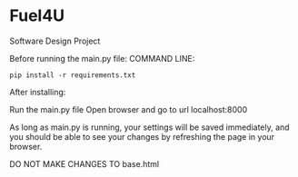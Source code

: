 # Fuel4U
 Software Design Project

Before running the main.py file:
    COMMAND LINE:

    pip install -r requirements.txt

After installing:

Run the main.py file
Open browser and go to url localhost:8000

As long as main.py is running, your settings will be saved immediately, and you should be able to see your changes by refreshing the page in your browser.

DO NOT MAKE CHANGES TO base.html